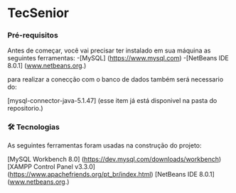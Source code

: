 # TecSenior


### Pré-requisitos

Antes de começar, você vai precisar ter instalado em sua máquina as seguintes ferramentas:
-[MySQL] (https://www.mysql.com) 
-[NetBeans IDE 8.0.1] (www.netbeans.org.)

para realizar a conecção com o banco de dados também será necessario do:

[mysql-connector-java-5.1.47] (esse item já está disponivel na pasta do repositorio.)



### 🛠 Tecnologias

As seguintes ferramentas foram usadas na construção do projeto:

[MySQL Workbench 8.0]  (https://dev.mysql.com/downloads/workbench)
[XAMPP Control Panel v3.3.0]  (https://www.apachefriends.org/pt_br/index.html)
[NetBeans IDE 8.0.1] (www.netbeans.org.)
